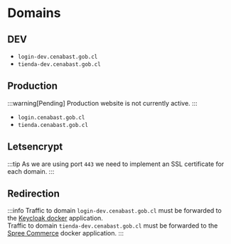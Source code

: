 # Domains

## DEV

- `login-dev.cenabast.gob.cl`
- `tienda-dev.cenabast.gob.cl`

## Production

:::warning[Pending]
Production website is not currently active. 
:::

- `login.cenabast.gob.cl`
- `tienda.cenabast.gob.cl`

## Letsencrypt

:::tip
As we are using port `443` we need to implement an SSL certificate for each domain. 
:::

## Redirection

:::info
Traffic to domain `login-dev.cenabast.gob.cl` must be forwarded to the [Keycloak docker](https://departamento-ti.github.io/cenabast-tienda/docs/business/infrastructure/applications#docker-keycloak) application.\
Traffic to domain `tienda-dev.cenabast.gob.cl` must be forwarded to the [Spree Commerce](https://departamento-ti.github.io/cenabast-tienda/docs/business/infrastructure/applications#docker-spree-commerce) docker application.
:::